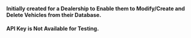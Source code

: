 #### Initially created for a Dealership to Enable them to Modify/Create and Delete Vehicles from their Database.


#### API Key is Not Available for Testing.
